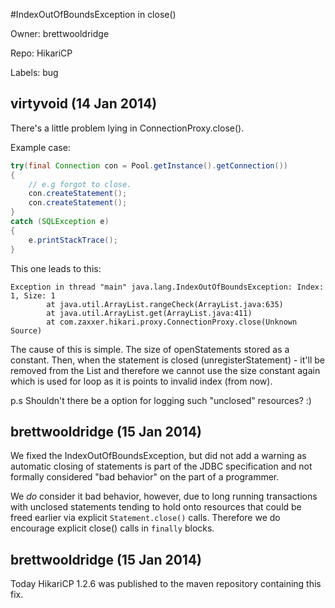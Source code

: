#IndexOutOfBoundsException in close()

Owner: brettwooldridge

Repo: HikariCP

Labels: bug 

## virtyvoid (14 Jan 2014)

There's a little problem lying in ConnectionProxy.close().

Example case:

``` java
try(final Connection con = Pool.getInstance().getConnection())
{
    // e.g forgot to close.
    con.createStatement();
    con.createStatement();
}
catch (SQLException e)
{
    e.printStackTrace();
}
```

This one leads to this:

```
Exception in thread "main" java.lang.IndexOutOfBoundsException: Index: 1, Size: 1
        at java.util.ArrayList.rangeCheck(ArrayList.java:635)
        at java.util.ArrayList.get(ArrayList.java:411)
        at com.zaxxer.hikari.proxy.ConnectionProxy.close(Unknown Source)
```

The cause of this is simple. The size of openStatements stored as a constant.
Then, when the statement is closed (unregisterStatement) - it'll be removed from the List and therefore we cannot use the size constant again which is used for loop as it is points to invalid index (from now).

p.s Shouldn't there be a option for logging such "unclosed" resources? :)


## brettwooldridge (15 Jan 2014)

We fixed the IndexOutOfBoundsException, but did not add a warning as automatic closing of statements is part of the JDBC specification and not formally considered "bad behavior" on the part of a programmer.

We _do_ consider it bad behavior, however, due to long running transactions with unclosed statements tending to hold onto resources that could be freed earlier via explicit `Statement.close()` calls.  Therefore we do encourage explicit close() calls in `finally` blocks.


## brettwooldridge (15 Jan 2014)

Today HikariCP 1.2.6 was published to the maven repository containing this fix.


